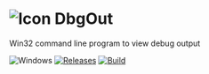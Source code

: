 ![Icon](bug.ico) DbgOut
==========

Win32 command line program to view debug output

![Windows](https://img.shields.io/badge/platform-Windows-blue.svg)
[![Releases](https://img.shields.io/github/release/RadAd/DbgOut.svg)](https://github.com/RadAd/DbgOut/releases/latest)
[![Build](https://img.shields.io/appveyor/ci/RadAd/DbgOut.svg)](https://ci.appveyor.com/project/RadAd/DbgOut)
